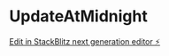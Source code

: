 # UpdateAtMidnight

[Edit in StackBlitz next generation editor ⚡️](https://stackblitz.com/~/github.com/wojcikowska-k/UpdateAtMidnight)